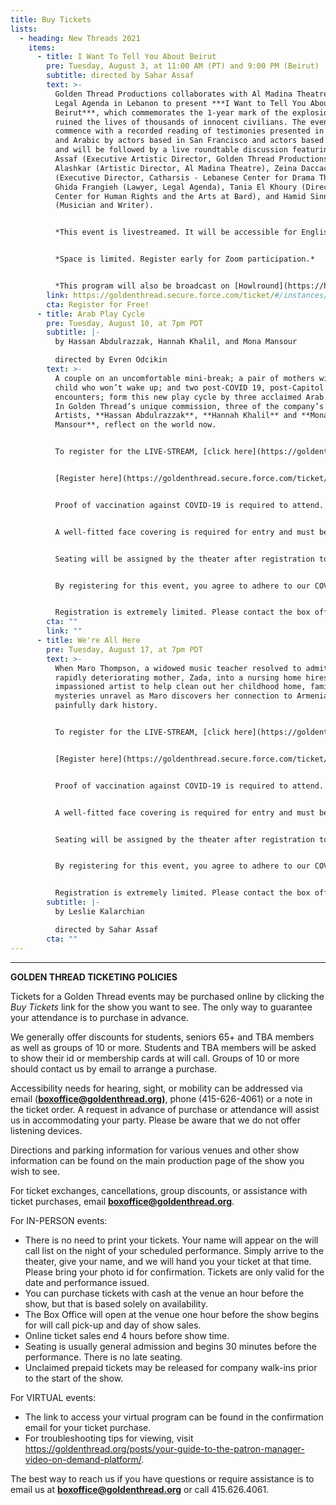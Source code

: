 ```yaml
---
title: Buy Tickets
lists:
  - heading: New Threads 2021
    items:
      - title: I Want To Tell You About Beirut
        pre: Tuesday, August 3, at 11:00 AM (PT) and 9:00 PM (Beirut)
        subtitle: directed by Sahar Assaf
        text: >-
          Golden Thread Productions collaborates with Al Madina Theatre and the
          Legal Agenda in Lebanon to present ***I Want to Tell You About
          Beirut***, which commemorates the 1-year mark of the explosion that
          ruined the lives of thousands of innocent civilians. The event will
          commence with a recorded reading of testimonies presented in English
          and Arabic by actors based in San Francisco and actors based in Beirut
          and will be followed by a live roundtable discussion featuring Sahar
          Assaf (Executive Artistic Director, Golden Thread Productions), Nidal
          Alashkar (Artistic Director, Al Madina Theatre), Zeina Daccache
          (Executive Director, Catharsis - Lebanese Center for Drama Therapy),
          Ghida Frangieh (Lawyer, Legal Agenda), Tania El Khoury (Director, OSUN
          Center for Human Rights and the Arts at Bard), and Hamid Sinno
          (Musician and Writer).


          *This event is livestreamed. It will be accessible for English and Arabic speaking audiences and will last for approximately 90 minutes.*


          *Space is limited. Register early for Zoom participation.* 


          *This program will also be broadcast on [Howlround](https://howlround.com/happenings/livestreaming-performance-and-conversation-i-want-tell-you-about-beirut).*
        link: https://goldenthread.secure.force.com/ticket/#/instances/a0F3Z00000rP1F9UAK
        cta: Register for Free!
      - title: Arab Play Cycle
        pre: Tuesday, August 10, at 7pm PDT
        subtitle: |-
          by Hassan Abdulrazzak, Hannah Khalil, and Mona Mansour

          directed by Evren Odcikin
        text: >-
          A couple on an uncomfortable mini-break; a pair of mothers with a
          child who won’t wake up; and two post-COVID 19, post-Capitol riots
          encounters; form this new play cycle by three acclaimed Arab writers.
          In Golden Thread’s unique commission, three of the company’s Resident
          Artists, **Hassan Abdulrazzak**, **Hannah Khalil** and **Mona
          Mansour**, reflect on the world now.


          To register for the LIVE-STREAM, [click here](https://goldenthread.secure.force.com/ticket/#/instances/a0F3Z00000rQvOTUA0)! **Use the code NT2021 during check-out to register for FREE!**


          [Register here](https://goldenthread.secure.force.com/ticket/#/instances/a0F3Z00000rP1q7UAC) for the IN-PERSON event!


          Proof of vaccination against COVID-19 is required to attend. A negative COVID-19 test within the previous 72 hours is acceptable in the case of medical or religious exemption. Please be prepared to present proof at the theatre.


          A well-fitted face covering is required for entry and must be worn at all times.


          Seating will be assigned by the theater after registration to ensure some social distancing between parties. For these readings, we are limiting seating capacity to 50%. Attendees must register in advance. 


          By registering for this event, you agree to adhere to our COVID-19 health and safety protocols. For more health and safety information, [click here](https://goldenthread.org/posts/health-safety-protocols/).


          Registration is extremely limited. Please contact the box office if you cannot attend.
        cta: ""
        link: ""
      - title: We're All Here
        pre: Tuesday, August 17, at 7pm PDT
        text: >-
          When Maro Thompson, a widowed music teacher resolved to admitting her
          rapidly deteriorating mother, Zada, into a nursing home hires an
          impassioned artist to help clean out her childhood home, family
          mysteries unravel as Maro discovers her connection to Armenia’s
          painfully dark history.


          To register for the LIVE-STREAM, [click here](https://goldenthread.secure.force.com/ticket/#/instances/a0F3Z00000rQvOiUAK)! **Use the code NT2021 during check-out to register for FREE!**


          [Register here](https://goldenthread.secure.force.com/ticket/#/instances/a0F3Z00000rP1qMUAS) for the IN-PERSON event!


          Proof of vaccination against COVID-19 is required to attend. A negative COVID-19 test within the previous 72 hours is acceptable in the case of medical or religious exemption. Please be prepared to present proof at the theatre.


          A well-fitted face covering is required for entry and must be worn at all times.


          Seating will be assigned by the theater after registration to ensure some social distancing between parties. For these readings, we are limiting seating capacity to 50%. Attendees must register in advance. 


          By registering for this event, you agree to adhere to our COVID-19 health and safety protocols. For more health and safety information, [click here](https://goldenthread.org/posts/health-safety-protocols/).


          Registration is extremely limited. Please contact the box office if you cannot attend.
        subtitle: |-
          by Leslie Kalarchian

          directed by Sahar Assaf
        cta: ""
---
```

- - -

**GOLDEN THREAD TICKETING POLICIES**

Tickets for a Golden Thread events may be purchased online by clicking the *Buy Tickets* link for the show you want to see. The only way to guarantee your attendance is to purchase in advance.

We generally offer discounts for students, seniors 65+ and TBA members as well as groups of 10 or more. Students and TBA members will be asked to show their id or membership cards at will call. Groups of 10 or more should contact us by email to arrange a purchase.

Accessibility needs for hearing, sight, or mobility can be addressed via email (**[boxoffice@goldenthread.org](mailto:boxoffice@goldenthread.org))**, phone (415-626-4061) or a note in the ticket order. A request in advance of purchase or attendance will assist us in accommodating your party. Please be aware that we do not offer listening devices.

Directions and parking information for various venues and other show information can be found on the main production page of the show you wish to see.

For ticket exchanges, cancellations, group discounts, or assistance with ticket purchases, email **[boxoffice@goldenthread.org](mailto:boxoffice@goldenthread.org)**.

For IN-PERSON events:

* There is no need to print your tickets. Your name will appear on the will call list on the night of your scheduled performance. Simply arrive to the theater, give your name, and we will hand you your ticket at that time. Please bring your photo id for confirmation. Tickets are only valid for the date and performance issued.
* You can purchase tickets with cash at the venue an hour before the show, but that is based solely on availability.
* The Box Office will open at the venue one hour before the show begins for will call pick-up and day of show sales.
* Online ticket sales end 4 hours before show time.
* Seating is usually general admission and begins 30 minutes before the performance. There is no late seating.
* Unclaimed prepaid tickets may be released for company walk-ins prior to the start of the show.

For VIRTUAL events:

* The link to access your virtual program can be found in the confirmation email for your ticket purchase.
* For troubleshooting tips for viewing, visit https://goldenthread.org/posts/your-guide-to-the-patron-manager-video-on-demand-platform/.

The best way to reach us if you have questions or require assistance is to email us at **[boxoffice@goldenthread.org](mailto:boxoffice@goldenthread.org)** or call 415.626.4061.